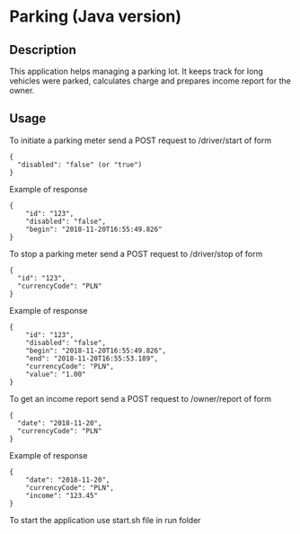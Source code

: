# Parking (Java version)

## Description

This application helps managing a parking lot. It keeps track for long vehicles were parked, 
calculates charge and prepares income report for the owner. 

## Usage

To initiate a parking meter send a POST request to /driver/start of form </br>
```
{
  "disabled": "false" (or "true")
}
```
Example of response </br>
```
{
    "id": "123",
    "disabled": "false",
    "begin": "2018-11-20T16:55:49.826"
}
```
To stop a parking meter send a POST request to /driver/stop of form </br>
```
{
  "id": "123",
  "currencyCode": "PLN"
}
```
Example of response </br>
```
{
    "id": "123",
    "disabled": "false",
    "begin": "2018-11-20T16:55:49.826",
    "end": "2018-11-20T16:55:53.189",
    "currencyCode": "PLN",
    "value": "1.00"
}
```
To get an income report send a POST request to /owner/report of form </br>
```
{
  "date": "2018-11-20",
  "currencyCode": "PLN"
}
```
Example of response </br>
```
{
    "date": "2018-11-20",
    "currencyCode": "PLN",
    "income": "123.45"
}
```

To start the application use start.sh file in run folder
